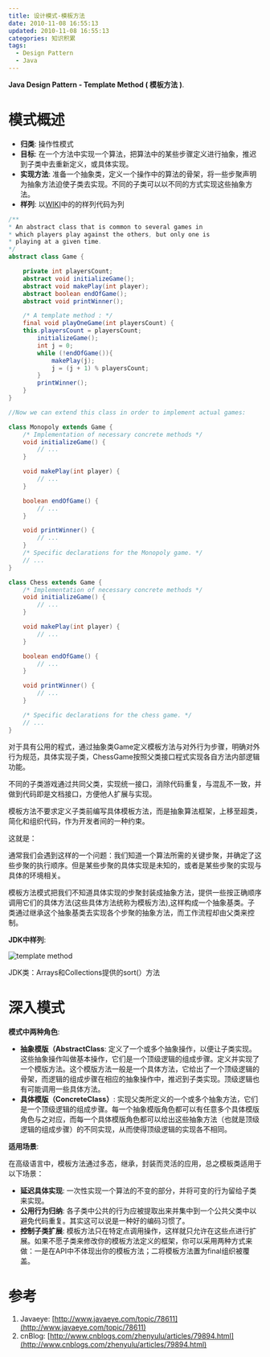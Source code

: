```yaml
---
title: 设计模式-模板方法
date: 2010-11-08 16:55:13
updated: 2010-11-08 16:55:13
categories: 知识积累
tags:
  - Design Pattern
  - Java
---
```


**Java Design Pattern - Template Method ( 模板方法 )**.

<!-- more -->

# 模式概述

* **归类**: 操作性模式
* **目标**: 在一个方法中实现一个算法，把算法中的某些步骤定义进行抽象，推迟到子类中去重新定义，或具体实现。
* **实现方法**: 准备一个抽象类，定义一个操作中的算法的骨架，将一些步聚声明为抽象方法迫使子类去实现。不同的子类可以以不同的方式实现这些抽象方法。
* **样列**: 以[WIKI](http://zh.wikipedia.org/zh/%E6%A8%A1%E6%9D%BF%E6%96%B9%E6%B3%95)中的的样列代码为列

```Java
/**
* An abstract class that is common to several games in
* which players play against the others, but only one is
* playing at a given time.
*/
abstract class Game {

    private int playersCount;
    abstract void initializeGame();
    abstract void makePlay(int player);
    abstract boolean endOfGame();
    abstract void printWinner();

    /* A template method : */
    final void playOneGame(int playersCount) {
    this.playersCount = playersCount;
        initializeGame();
        int j = 0;
        while (!endOfGame()){
            makePlay(j);
            j = (j + 1) % playersCount;
        }
        printWinner();
    }
}

//Now we can extend this class in order to implement actual games:

class Monopoly extends Game {
    /* Implementation of necessary concrete methods */
    void initializeGame() {
        // ...
    }

    void makePlay(int player) {
        // ...
    }

    boolean endOfGame() {
        // ...
    }

    void printWinner() {
        // ...
    }
    /* Specific declarations for the Monopoly game. */
    // ...
}

class Chess extends Game {
    /* Implementation of necessary concrete methods */
    void initializeGame() {
        // ...
    }

    void makePlay(int player) {
        // ...
    }

    boolean endOfGame() {
        // ...
    }

    void printWinner() {
        // ...
    }

    /* Specific declarations for the chess game. */
    // ...
}
```

对于具有公用的程式，通过抽象类Game定义模板方法与对外行为步骤，明确对外行为规范，具体实现子类，ChessGame按照父类接口程式实现各自方法内部逻辑功能。

不同的子类游戏通过共同父类，实现统一接口，消除代码重复，与混乱不一致，并做到代码即是文档接口，方便他人扩展与实现。

模板方法不要求定义子类前编写具体模板方法，而是抽象算法框架，上移至超类，简化和组织代码，作为开发者间的一种约束。

这就是：

通常我们会遇到这样的一个问题：我们知道一个算法所需的关键步聚，并确定了这些步聚的执行顺序。但是某些步聚的具体实现是未知的，或者是某些步聚的实现与具体的环境相关。

模板方法模式把我们不知道具体实现的步聚封装成抽象方法，提供一些按正确顺序调用它们的具体方法(这些具体方法统称为模板方法),这样构成一个抽象基类。子类通过继承这个抽象基类去实现各个步聚的抽象方法，而工作流程却由父类来控制。

**JDK中样列**:

![template method](https://asset.vanjor.com/images/006tNbRwly1fynygm0dzuj30dz053aa1.jpg)

JDK类：Arrays和Collections提供的sort(）方法

# 深入模式

**模式中两种角色**:

* **抽象模版（AbstractClass**: 定义了一个或多个抽象操作，以便让子类实现。这些抽象操作叫做基本操作，它们是一个顶级逻辑的组成步骤。定义并实现了一个模版方法。这个模版方法一般是一个具体方法，它给出了一个顶级逻辑的骨架，而逻辑的组成步骤在相应的抽象操作中，推迟到子类实现。顶级逻辑也有可能调用一些具体方法。
* **具体模版（ConcreteClass）**: 实现父类所定义的一个或多个抽象方法，它们是一个顶级逻辑的组成步骤。每一个抽象模版角色都可以有任意多个具体模版角色与之对应，而每一个具体模版角色都可以给出这些抽象方法（也就是顶级逻辑的组成步骤）的不同实现，从而使得顶级逻辑的实现各不相同。

**适用场景**:

在高级语言中，模板方法通过多态，继承，封装而灵活的应用，总之模板类适用于以下场景：

* **延迟具体实现**: 一次性实现一个算法的不变的部分，并将可变的行为留给子类来实现。
* **公用行为归纳**: 各子类中公共的行为应被提取出来并集中到一个公共父类中以避免代码重复。其实这可以说是一种好的编码习惯了。
* **控制子类扩展**: 模板方法只在特定点调用操作，这样就只允许在这些点进行扩展。如果不愿子类来修改你的模板方法定义的框架，你可以采用两种方式来做：一是在API中不体现出你的模板方法；二将模板方法置为final组织被覆盖。

# 参考

1. Javaeye: [http://www.javaeye.com/topic/78611](http://www.javaeye.com/topic/78611)
2. cnBlog: [http://www.cnblogs.com/zhenyulu/articles/79894.html](http://www.cnblogs.com/zhenyulu/articles/79894.html)
